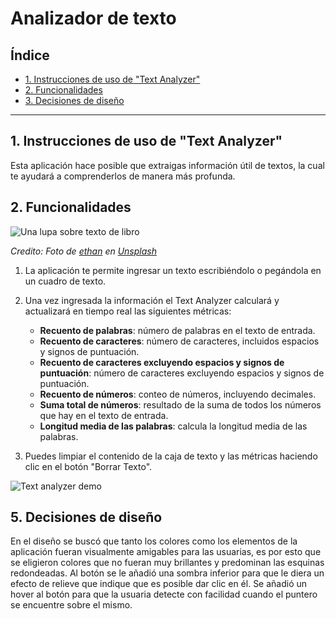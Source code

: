 # Analizador de texto

## Índice

* [1. Instrucciones de uso de "Text Analyzer"](#1-instrucciones)
* [2. Funcionalidades](#2-funcionalidades)
* [3. Decisiones de diseño](#3-decisiones-de-diseño)

***

## 1. Instrucciones de uso de "Text Analyzer"

Esta aplicación hace posible que extraigas información útil de textos, la 
cual te ayudará a comprenderlos de manera más profunda.


## 2. Funcionalidades

![Una lupa sobre texto de libro](https://github.com/Laboratoria/bootcamp/assets/92090/2b45f653-69a5-4282-a65c-d34125c36113)

_Credito: Foto de [ethan](https://unsplash.com/fr/@andallthings?utm_source=unsplash&utm_medium=referral&utm_content=creditCopyText)_
_en [Unsplash](https://unsplash.com/es/fotos/72NpWZJOskU?utm_source=unsplash&utm_medium=referral&utm_content=creditCopyText)_


1. La aplicación te permite ingresar un texto escribiéndolo o pegándola en 
un cuadro de texto.

2. Una vez ingresada la información el Text Analyzer calculará y actualizará en
tiempo real las siguientes métricas:

    - **Recuento de palabras**: número de palabras en el texto de entrada.
    - **Recuento de caracteres**: número de caracteres, incluidos espacios 
    y signos de puntuación.
    - **Recuento de caracteres excluyendo espacios y signos de puntuación**:
    número de caracteres excluyendo espacios y signos de puntuación.  
    - **Recuento de números**: conteo de números, incluyendo decimales.
    - **Suma total de números**: resultado de la suma de todos los números que
    hay en el texto de entrada.
    - **Longitud media de las palabras**: calcula la longitud media de las palabras. 

3. Puedes limpiar el contenido de la caja de texto y las métricas haciendo clic en 
el botón "Borrar Texto".

![Text analyzer demo](https://github-production-user-asset-6210df.s3.amazonaws.com/12631491/240650556-988dcd6f-bc46-473b-894c-888a66c9fe2d.gif "Text analyzer demo")

## 5. Decisiones de diseño

En el diseño se buscó que tanto los colores como los elementos de la aplicación fueran visualmente amigables para las usuarias, es por esto que se eligieron colores que no fueran muy brillantes y predominan las esquinas redondeadas. 
Al botón se le añadió una sombra inferior para que le diera un efecto de relieve que 
indique que es posible dar clic en él. Se añadió un hover al botón para que la usuaria detecte con facilidad cuando el puntero se encuentre sobre el mismo.